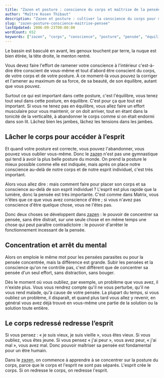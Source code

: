 ```yaml
---
title: "Zazen et posture : conscience du corps et maîtrise de la pensée"
author: "Maître Kosen Thibaut"
description: "Zazen et posture : cultiver la conscience du corps pour maîtriser la pensée et s’éveiller à l’instant présent."
slug: "zazen-posture-conscience-maitrise-pensee"
lastUpdated: 2006-09-23T00:00:00
wordCount: 652
keywords: ["zazen", "corps", "conscience", "posture", "pensée", "équilibre", "maîtrise de soi", "concentration", "esprit", "Matrix"]
---
```


Le bassin est basculé en avant, les genoux touchent par terre, la nuque est bien étirée, la tête droite, le menton rentré.

Vous devez faire l'effort de ramener votre conscience à l'intérieur c'est-à-dire être conscient de vous-même et tout d'abord être conscient du corps, de votre corps et de votre posture. À ce moment-là vous pouvez la corriger et l'amener au maximum de sa force, de sa beauté, de son équilibre, autant que vous pouvez.

Surtout ce qui est important dans cette posture, c'est l'équilibre, vous tenez tout seul dans cette posture, en équilibre. C'est pour ça que tout est important. Si vous ne tenez pas en équilibre, vous allez faire un effort musculaire pour vous maintenir, or on doit arriver, tout en étant dans la tonicité de la verticalité, à abandonner le corps comme si on était endormi dans son lit. Lâchez bien les jambes, lâchez les tensions dans les jambes.

## Lâcher le corps pour accéder à l’esprit

Et quand votre posture est correcte, vous pouvez l'abandonner, vous pouvez vous oublier vous-même. Donc le <abbr title="Méditation assise.">zazen</abbr> n'est pas une gymnastique qui tend à avoir la plus belle posture du monde. On prend la posture le mieux possible comme elle est indiquée, mais après on place notre conscience au-delà de notre corps et de notre esprit individuel, c'est très important.

Alors vous allez dire : mais comment faire pour placer son corps et sa conscience au-delà de son esprit individuel&nbsp;? L'esprit est plus rapide que la lumière, donc la pensée est très importante. C'est comme dans Matrix, vous n'êtes que ce que vous avez conscience d'être ; si vous n'avez pas conscience d'être quelque chose, vous ne l'êtes pas.

Donc deux choses se développent dans <abbr title="Méditation assise.">zazen</abbr> : le pouvoir de concentrer sa pensée, sans être distrait, sur une seule chose et en même temps une chose qui peut paraître contradictoire : le pouvoir d'arrêter le fonctionnement incessant de la pensée.

## Concentration et arrêt du mental

Alors on emploie le même mot pour les pensées parasites ou pour la pensée concentrée, mais la différence est grande. Subir les pensées et la conscience qu'on ne contrôle pas, c'est différent que de concentrer sa pensée d'un seul effort, sans distraction, sans bouger.

Dès le moment où vous oubliez, par exemple, un problème que vous avez, il n'existe plus. Vous vous rendrez compte qu'il ne vous perturbe, qu'il ne vous rend malade, qu'à cause de votre pensée. La plupart du temps, si vous oubliez un problème, il disparaît, et quand plus tard vous allez y revenir, en général vous avez déjà trouvé en vous-même une partie de la solution ou la solution toute entière.

## Le corps redressé redresse l’esprit

Si vous pensez : « je suis vieux, je suis vieille », vous êtes vieux. Si vous oubliez, vous êtes jeune. Si vous pensez « j'ai peur », vous avez peur, « j'ai mal », vous avez mal. Donc pouvoir maîtriser sa pensée est fondamental pour un être humain.

Dans le <abbr title="Méditation assise.">zazen</abbr>, on commence à apprendre à se concentrer sur la posture du corps, parce que le corps et l'esprit ne sont pas séparés. L'esprit crée le corps. Si on redresse le corps, on redresse l'esprit.
